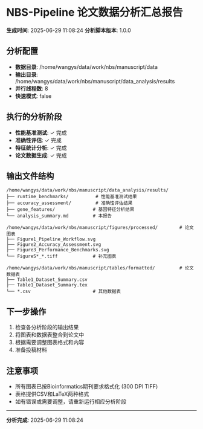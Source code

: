 # NBS-Pipeline 论文数据分析汇总报告

**生成时间**: 2025-06-29 11:08:24
**分析脚本版本**: 1.0.0

## 分析配置

- **数据目录**: /home/wangys/data/work/nbs/manuscript/data
- **输出目录**: /home/wangys/data/work/nbs/manuscript/data_analysis/results
- **并行线程数**: 8
- **快速模式**: false

## 执行的分析阶段

- **性能基准测试**: ✓ 完成
- **准确性评估**: ✓ 完成
- **特征统计分析**: ✓ 完成
- **论文数据生成**: ✓ 完成

## 输出文件结构

```
/home/wangys/data/work/nbs/manuscript/data_analysis/results/
├── runtime_benchmarks/          # 性能基准测试结果
├── accuracy_assessment/         # 准确性评估结果
├── gene_features/              # 基因特征分析结果
└── analysis_summary.md         # 本报告

/home/wangys/data/work/nbs/manuscript/figures/processed/        # 论文图表
├── Figure1_Pipeline_Workflow.svg
├── Figure2_Accuracy_Assessment.svg
├── Figure3_Performance_Benchmarks.svg
└── FigureS*_*.tiff             # 补充图表

/home/wangys/data/work/nbs/manuscript/tables/formatted/         # 论文数据表
├── Table1_Dataset_Summary.csv
├── Table1_Dataset_Summary.tex
└── *.csv                       # 其他数据表
```

## 下一步操作

1. 检查各分析阶段的输出结果
2. 将图表和数据表整合到论文中
3. 根据需要调整图表格式和内容
4. 准备投稿材料

## 注意事项

- 所有图表已按Bioinformatics期刊要求格式化 (300 DPI TIFF)
- 表格提供CSV和LaTeX两种格式
- 如有错误或需要调整，请重新运行相应分析阶段

---
**分析完成**: 2025-06-29 11:08:24
